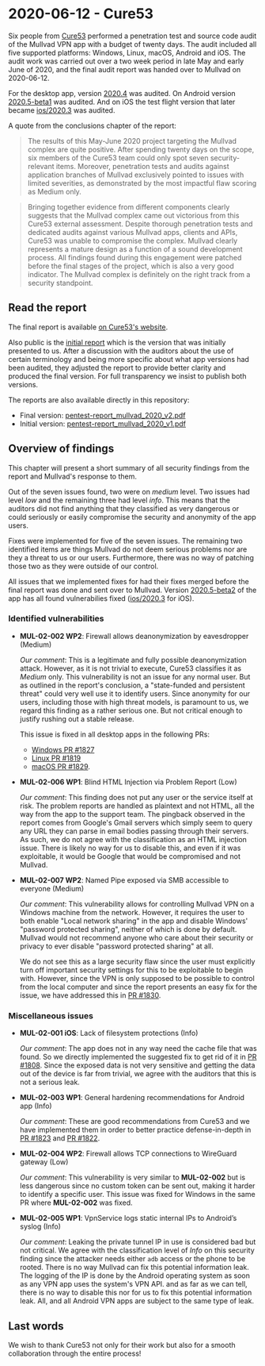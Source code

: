 # 2020-06-12 - Cure53

Six people from [Cure53](https://cure53.de/) performed a penetration test and source code audit
of the Mullvad VPN app with a budget of twenty days. The audit included all five supported
platforms: Windows, Linux, macOS, Android and iOS. The audit work was carried out over a two
week period in late May and early June of 2020, and the final audit report was handed
over to Mullvad on 2020-06-12.

For the desktop app, version [2020.4] was audited. On Android version [2020.5-beta1]
was audited. And on iOS the test flight version that later became [ios/2020.3]
was audited.

A quote from the conclusions chapter of the report:

> The results of this May-June 2020 project targeting the Mullvad complex are quite
positive. After spending twenty days on the scope, six members of the Cure53 team
could only spot seven security-relevant items. Moreover, penetration tests and audits
against application branches of Mullvad exclusively pointed to issues with limited
severities, as demonstrated by the most impactful flaw scoring as Medium only.

> Bringing together evidence from different components clearly suggests that the Mullvad
complex came out victorious from this Cure53 external assessment. Despite thorough
penetration tests and dedicated audits against various Mullvad apps, clients and APIs,
Cure53 was unable to compromise the complex. Mullvad clearly represents a mature
design as a function of a sound development process. All findings found during this
engagement were patched before the final stages of the project, which is also a very
good indicator. The Mullvad complex is definitely on the right track from a security
standpoint.

## Read the report

The final report is available [on Cure53's website](https://cure53.de/pentest-report_mullvad_2020_v2.pdf).

Also public is the [initial report](https://cure53.de/pentest-report_mullvad_2020_v1.pdf) which is the
version that was initially presented to us. After a discussion with the auditors about the use of
certain terminology and being more specific about what app versions had been audited,
they adjusted the report to provide better clarity and produced the final version.
For full transparency we insist to publish both versions.

The reports are also available directly in this repository:
* Final version: [pentest-report_mullvad_2020_v2.pdf](./pentest-report_mullvad_2020_v2.pdf)
* Initial version: [pentest-report_mullvad_2020_v1.pdf](./pentest-report_mullvad_2020_v1.pdf)

## Overview of findings

This chapter will present a short summary of all security findings from the report and
Mullvad's response to them.

Out of the seven issues found, two were on *medium* level. Two issues had level *low*
and the remaining three had level *info*. This means that the auditors did not find anything
that they classified as very dangerous or could seriously or easily compromise
the security and anonymity of the app users.

Fixes were implemented for five of the seven issues. The remaining two
identified items are things Mullvad do not deem serious problems nor are they a threat
to us or our users. Furthermore, there was no way of patching those two as they
were outside of our control.

All issues that we implemented fixes for had their fixes merged before the final report
was done and sent over to Mullvad. Version [2020.5-beta2] of the app has all found
vulnerabilies fixed ([ios/2020.3] for iOS).

### Identified vulnerabilities

* __MUL-02-002 WP2__: Firewall allows deanonymization by eavesdropper (Medium)

  _Our comment_: This is a legitimate and fully possible deanonymization attack. However, as it is
  not trivial to execute, Cure53 classifies it as *Medium* only. This vulnerability is not
  an issue for any normal user. But as outlined in the report's conclusion, a
  "state-funded and persistent threat" could very well use it to identify users. Since
  anonymity for our users, including those with high threat models, is paramount to us, we regard
  this finding as a rather serious one. But not critical enough to justify rushing out a stable
  release.

  This issue is fixed in all desktop apps in the following PRs:
  * [Windows PR #1827](https://github.com/mullvad/mullvadvpn-app/pull/1827)
  * [Linux PR #1819](https://github.com/mullvad/mullvadvpn-app/pull/1819)
  * [macOS PR #1829](https://github.com/mullvad/mullvadvpn-app/pull/1829).

* __MUL-02-006 WP1__: Blind HTML Injection via Problem Report (Low)

  _Our comment_: This finding does not put any user or the service itself at risk.
  The problem reports are handled as plaintext and not HTML, all the way from the app to the
  support team. The pingback observed in the report comes from Google's Gmail servers
  which simply seem to query any URL they can parse in email bodies passing through their servers.
  As such, we do not agree with the classification as an HTML injection issue.
  There is likely no way for us to disable this, and even if it was exploitable, it would be
  Google that would be compromised and not Mullvad.

* __MUL-02-007 WP2__: Named Pipe exposed via SMB accessible to everyone (Medium)

  _Our comment_: This vulnerability allows for controlling Mullvad VPN on a Windows machine
  from the network. However, it requires the user to both enable "Local network sharing" in
  the app and disable Windows' "password protected sharing", neither of which is done by default.
  Mullvad would not recommend anyone who care about their security or privacy to ever disable
  "password protected sharing" at all.

  We do not see this as a large security flaw since the user
  must explicitly turn off important security settings for this to be exploitable to begin with.
  However, since the VPN is only supposed to be possible to control from the local computer
  and since the report presents an easy fix for the issue, we have addressed this in
  [PR #1830](https://github.com/mullvad/mullvadvpn-app/pull/1830).

### Miscellaneous issues

* __MUL-02-001 iOS__: Lack of filesystem protections (Info)

  _Our comment_: The app does not in any way need the cache file that was found. So we directly
  implemented the suggested fix to get rid of it in
  [PR #1808](https://github.com/mullvad/mullvadvpn-app/pull/1808).
  Since the exposed data is not very sensitive and getting the data out of the device is far
  from trivial, we agree with the auditors that this is not a serious leak.

* __MUL-02-003 WP1__: General hardening recommendations for Android app (Info)

  _Our comment_: These are good recommendations from Cure53 and we have implemented them
  in order to better practice defense-in-depth in
  [PR #1823](https://github.com/mullvad/mullvadvpn-app/pull/1823) and
  [PR #1822](https://github.com/mullvad/mullvadvpn-app/pull/1822).

* __MUL-02-004 WP2__: Firewall allows TCP connections to WireGuard gateway (Low)

  _Our comment_: This vulnerability is very similar to __MUL-02-002__ but is less dangerous
  since no custom token can be sent out, making it harder to identify a specific
  user. This issue was fixed for Windows in the same PR where __MUL-02-002__ was fixed.

* __MUL-02-005 WP1__: VpnService logs static internal IPs to Android’s syslog (Info)

  _Our comment_: Leaking the private tunnel IP in use is considered bad but not critical.
  We agree with the classification level of *Info* on this security finding since the attacker
  needs either `adb` access or the phone to be rooted. There is no way Mullvad can fix
  this potential information leak. The logging of the IP is done by the Android operating
  system as soon as any VPN app uses the system's VPN API. and as far as we can tell,
  there is no way to disable this nor for us to fix this potential information leak.
  All, and all Android VPN apps are subject to the same type of leak.

## Last words

We wish to thank Cure53 not only for their work but also for a smooth collaboration through
the entire process!

[2020.4]: ../CHANGELOG.md#20204---2020-05-12
[2020.5-beta1]: ../CHANGELOG.md#20205-beta1---2020-05-18
[ios/2020.3]: ../ios/CHANGELOG.md#20203---2020-06-12
[2020.5-beta2]: ../CHANGELOG.md#20205-beta2---2020-06-16
